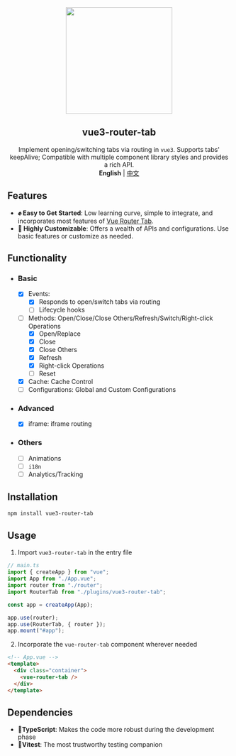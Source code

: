 <div align="center">
    <div align="center"><img src="https://github.com/daylenjeez/vue3-router-tab/assets/111993029/71058201-d832-43d2-8396-04def7756971" width=240 /></div>
    <h2 align="center">vue3-router-tab</h2>
    <div align="center">Implement opening/switching tabs via routing in <code>vue3</code>. Supports tabs' keepAlive; Compatible with multiple component library styles and provides a rich API.</div>
    <div align="center"><strong>English</strong> | <a href="README.md">中文</a></div>
</div>

## Features

- **✊ Easy to Get Started**: Low learning curve, simple to integrate, and incorporates most features of [Vue Router Tab](https://bhuh12.github.io/vue-router-tab).
- **🎨 Highly Customizable**: Offers a wealth of APIs and configurations. Use basic features or customize as needed.

## Functionality
- ### Basic
    - [x] Events: 
      - [x] Responds to open/switch tabs via routing
      - [ ] Lifecycle hooks
    - [ ] Methods: Open/Close/Close Others/Refresh/Switch/Right-click Operations
      - [x] Open/Replace
      - [x] Close
      - [x] Close Others
      - [x] Refresh
      - [x] Right-click Operations
      - [ ] Reset
    - [x] Cache: Cache Control
    - [ ] Configurations: Global and Custom Configurations
- ### Advanced
    - [x] iframe: iframe routing
- ### Others
    - [ ] Animations
    - [ ] `i18n`
    - [ ] Analytics/Tracking

## Installation

```bash
npm install vue3-router-tab
```

## Usage

1. Import `vue3-router-tab` in the entry file
```ts
// main.ts
import { createApp } from "vue";
import App from "./App.vue";
import router from "./router";
import RouterTab from "./plugins/vue3-router-tab";

const app = createApp(App);

app.use(router);
app.use(RouterTab, { router });
app.mount("#app");
```

2. Incorporate the `vue-router-tab` component wherever needed
```html
<!-- App.vue -->
<template>
  <div class="container">
    <vue-router-tab />
  </div>
</template>
```

## Dependencies

- **💪TypeScript**: Makes the code more robust during the development phase
- **👬Vitest**: The most trustworthy testing companion
